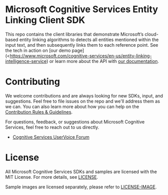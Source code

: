 Microsoft Cognitive Services Entity Linking Client SDK
========================================

This repo contains the client libraries that demonstrate Microsoft’s cloud-based entity linking algorithms to
detects all entities mentioned within the input text, and then subsequently links them to each reference point.
See the tech in action on [our demo page](<https://www.microsoft.com/cognitive-services/en-us/entity-linking-intelligence-service) or
learn more about the API with [our documentation](<https://github.com/Microsoft/ProjectOxford-Documentation/blob/master/Content/en-us/EntityLinking/Home.md>).

Contributing
============
We welcome contributions and are always looking for new SDKs, input, and
suggestions. Feel free to file issues on the repo and we'll address them as we can. You can also learn more about how you can help on the [Contribution
Rules & Guidelines](</CONTRIBUTING.md>).

For questions, feedback, or suggestions about Microsoft Cognitive Services, feel free to reach out to us directly.

-   [Cognitive Services UserVoice Forum](<https://cognitive.uservoice.com>)

License
=======

All Microsoft Cognitive Services SDKs and samples are licensed with the MIT License. For more details, see
[LICENSE](</LICENSE.md>).

Sample images are licensed separately, please refer to [LICENSE-IMAGE](</LICENSE-IMAGE.md>).
